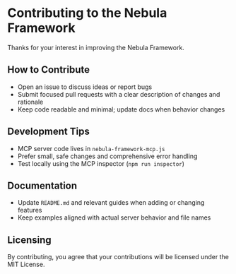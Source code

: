 # Contributing to the Nebula Framework

Thanks for your interest in improving the Nebula Framework.

## How to Contribute

- Open an issue to discuss ideas or report bugs
- Submit focused pull requests with a clear description of changes and rationale
- Keep code readable and minimal; update docs when behavior changes

## Development Tips

- MCP server code lives in `nebula-framework-mcp.js`
- Prefer small, safe changes and comprehensive error handling
- Test locally using the MCP inspector (`npm run inspector`)

## Documentation

- Update `README.md` and relevant guides when adding or changing features
- Keep examples aligned with actual server behavior and file names

## Licensing

By contributing, you agree that your contributions will be licensed under the MIT License.


